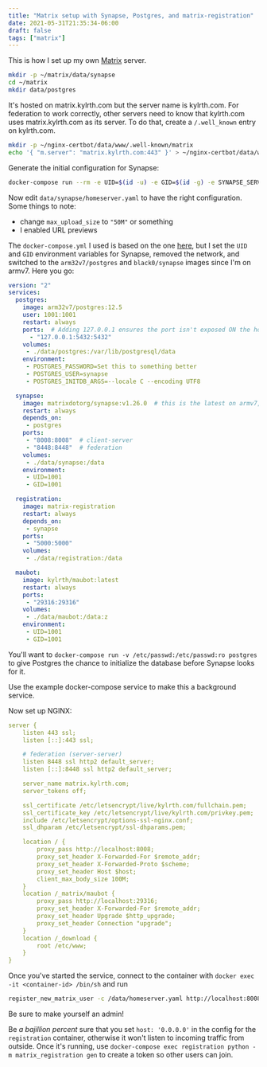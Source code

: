 ```yaml
---
title: "Matrix setup with Synapse, Postgres, and matrix-registration"
date: 2021-05-31T21:35:34-06:00
draft: false
tags: ["matrix"]
---
```


This is how I set up my own [Matrix](https://matrix.org) server.

```bash
mkdir -p ~/matrix/data/synapse
cd ~/matrix
mkdir data/postgres
```

It's hosted on matrix.kylrth.com but the server name is kylrth.com. For federation to work correctly, other servers need to know that kylrth.com uses matrix.kylrth.com as its server. To do that, create a `/.well_known` entry on kylrth.com.

```bash
mkdir -p ~/nginx-certbot/data/www/.well-known/matrix
echo '{ "m.server": "matrix.kylrth.com:443" }' > ~/nginx-certbot/data/www/.well-known/matrix/server
```

Generate the initial configuration for Synapse:

```bash
docker-compose run --rm -e UID=$(id -u) -e GID=$(id -g) -e SYNAPSE_SERVER_NAME=kylrth.com -e SYNAPSE_REPORT_STATS=no synapse generate
```

Now edit `data/synapse/homeserver.yaml` to have the right configuration. Some things to note:

- change `max_upload_size` to `"50M"` or something
- I enabled URL previews

The `docker-compose.yml` I used is based on the one [here](https://jonnev.se/matrix-homeserver-with-docker/), but I set the `UID` and `GID` environment variables for Synapse, removed the network, and switched to the `arm32v7/postgres` and `black0/synapse` images since I'm on armv7. Here you go:

```yaml
version: "2"
services:
  postgres:
    image: arm32v7/postgres:12.5
    user: 1001:1001
    restart: always
    ports:  # Adding 127.0.0.1 ensures the port isn't exposed ON the host
      - "127.0.0.1:5432:5432"
    volumes:
     - ./data/postgres:/var/lib/postgresql/data
    environment:
     - POSTGRES_PASSWORD=Set this to something better
     - POSTGRES_USER=synapse
     - POSTGRES_INITDB_ARGS=--locale C --encoding UTF8

  synapse:
    image: matrixdotorg/synapse:v1.26.0  # this is the latest on armv7, but if you're x86_64 do a later tag
    restart: always
    depends_on:
     - postgres
    ports:
     - "8008:8008"  # client-server
     - "8448:8448"  # federation
    volumes:
     - ./data/synapse:/data
    environment:
     - UID=1001
     - GID=1001

  registration:
    image: matrix-registration
    restart: always
    depends_on:
     - synapse
    ports:
     - "5000:5000"
    volumes:
     - ./data/registration:/data

  maubot:
    image: kylrth/maubot:latest
    restart: always
    ports:
     - "29316:29316"
    volumes:
     - ./data/maubot:/data:z
    environment:
     - UID=1001
     - GID=1001
```

You'll want to `docker-compose run -v /etc/passwd:/etc/passwd:ro postgres` to give Postgres the chance to initialize the database before Synapse looks for it.

Use the example docker-compose service to make this a background service.

Now set up NGINX:

```yaml
server {
    listen 443 ssl;
    listen [::]:443 ssl;

    # federation (server-server)
    listen 8448 ssl http2 default_server;
    listen [::]:8448 ssl http2 default_server;

    server_name matrix.kylrth.com;
    server_tokens off;

    ssl_certificate /etc/letsencrypt/live/kylrth.com/fullchain.pem;
    ssl_certificate_key /etc/letsencrypt/live/kylrth.com/privkey.pem;
    include /etc/letsencrypt/options-ssl-nginx.conf;
    ssl_dhparam /etc/letsencrypt/ssl-dhparams.pem;

    location / {
        proxy_pass http://localhost:8008;
        proxy_set_header X-Forwarded-For $remote_addr;
        proxy_set_header X-Forwarded-Proto $scheme;
        proxy_set_header Host $host;
        client_max_body_size 100M;
    }
    location /_matrix/maubot {
        proxy_pass http://localhost:29316;
        proxy_set_header X-Forwarded-For $remote_addr;
        proxy_set_header Upgrade $http_upgrade;
        proxy_set_header Connection "upgrade";
    }
    location /_download {
        root /etc/www;
    }
}
```

Once you've started the service, connect to the container with `docker exec -it <container-id> /bin/sh` and run

```sh
register_new_matrix_user -c /data/homeserver.yaml http://localhost:8008
```

Be sure to make yourself an admin!

Be *a bajillion percent* sure that you set `host: '0.0.0.0'` in the config for the `registration` container, otherwise it won't listen to incoming traffic from outside. Once it's running, use `docker-compose exec registration python -m matrix_registration gen` to create a token so other users can join.
